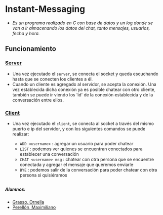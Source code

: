 # Instant-Messaging

- _Es un programa realizado en C con base de datos y un log donde se van a ir almacenando los datos del chat, tanto mensajes, usuarios, fecha y hora._

## Funcionamiento

### [Server](https://github.com/maxiperellon/Instant-Messaging/tree/master/server)

- Una vez ejecutado el `server`, se conecta el socket y queda escuchando hasta que se conecten los clientes a él.
- Cuando un cliente es agregado al servidor, se acepta la conexión. Una vez establecida dicha conexión ya es posible chatear con otro cliente, también se puede ir viendo los 'id' de la conexión establecida y de la conversación entre ellos.

### [Client](https://github.com/maxiperellon/Instant-Messaging/tree/master/client)

- Una vez ejecutado el `client`, se conecta al socket a través del mismo puerto e ip del servidor, y con los siguientes comandos se puede realizar:

    - `ADD <username>` :           agregar un usuario para poder chatear
    - `LIST` :                    podemos ver quienes se encuentran conectados para establecer una conversación
    - `CHAT <username> msg` :     chatear con otra persona que se encuentre conectada y agregar el mensaje que queremos enviarle
    - `BYE` :                     podemos salir de la conversación para poder chatear con otra persona si quisiéramos
 
    
##   
##### Alumnos:
   - [Grasso, Ornella](https://github.com/orneegv) 
   - [Perellón, Maximiliano](https://github.com/maxiperellon/)
##